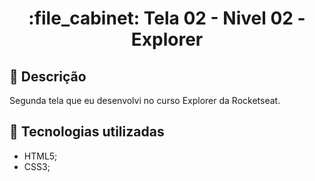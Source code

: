 <h1 align="center">:file_cabinet: Tela 02 - Nivel 02 - Explorer</h1>

## :memo: Descrição
Segunda tela que eu desenvolvi no curso Explorer da Rocketseat.

## :wrench: Tecnologias utilizadas
* HTML5;
* CSS3;
